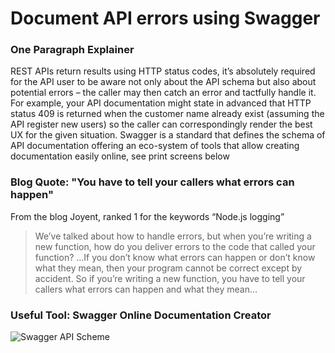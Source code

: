 # Document API errors using Swagger


### One Paragraph Explainer

REST APIs return results using HTTP status codes, it’s absolutely required for the API user to be aware not only about the API schema but also about potential errors – the caller may then catch an error and tactfully handle it. For example, your API documentation might state in advanced that HTTP status 409 is returned when the customer name already exist (assuming the API register new users) so the caller can correspondingly render the best UX for the given situation. Swagger is a standard that defines the schema of API documentation offering an eco-system of tools that allow creating documentation easily online, see print screens below

### Blog Quote: "You have to tell your callers what errors can happen"
From the blog Joyent, ranked 1 for the keywords “Node.js logging”
 
 > We’ve talked about how to handle errors, but when you’re writing a new function, how do you deliver errors to the code that called your function? …If you don’t know what errors can happen or don’t know what they mean, then your program cannot be correct except by accident. So if you’re writing a new function, you have to tell your callers what errors can happen and what they mean…

 
 ### Useful Tool: Swagger Online Documentation Creator
![Swagger API Scheme](https://github.com/i0natan/nodebestpractices/blob/master/assets/images/swaggerDoc.png "API error handling")